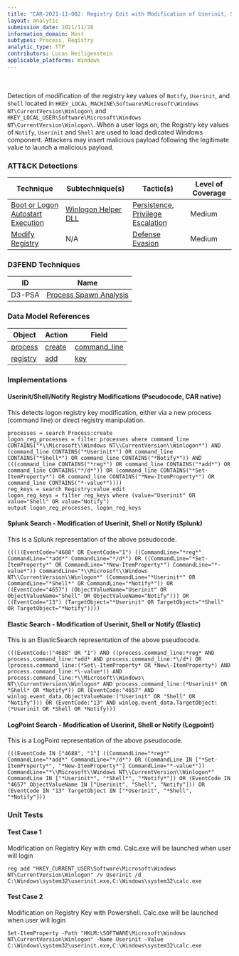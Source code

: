 ```yaml
---
title: "CAR-2021-11-002: Registry Edit with Modification of Userinit, Shell or Notify"
layout: analytic
submission_date: 2021/11/28
information_domain: Host
subtypes: Process, Registry
analytic_type: TTP
contributors: Lucas Heiligenstein
applicable_platforms: Windows
---
```

<br><br>
Detection of modification of the registry key values of `Notify`, `Userinit`, and `Shell` located in `HKEY_LOCAL_MACHINE\Software\Microsoft\Windows NT\CurrentVersion\Winlogon\` and `HKEY_LOCAL_USER\Software\Microsoft\Windows NT\CurrentVersion\Winlogon\`. When a user logs on, the Registry key values of `Notify`, `Userinit` and `Shell` are used to load dedicated Windows component. Attackers may insert malicious payload following the legitimate value to launch a malicious payload.


### ATT&CK Detections

|Technique|Subtechnique(s)|Tactic(s)|Level of Coverage|
|---|---|---|---|
|[Boot or Logon Autostart Execution](https://attack.mitre.org/techniques/T1547/)|[Winlogon Helper DLL](https://attack.mitre.org/techniques/T1547/004/)|[Persistence](https://attack.mitre.org/tactics/TA0003/), [Privilege Escalation](https://attack.mitre.org/tactics/TA0004/)|Medium|
|[Modify Registry](https://attack.mitre.org/techniques/T1112/)|N/A|[Defense Evasion](https://attack.mitre.org/tactics/TA0005/)|Medium|


### D3FEND Techniques

|ID|Name|
|---|---| 
|D3-PSA | [Process Spawn Analysis](https://d3fend.mitre.org/technique/d3f:ProcessSpawnAnalysis)| 



### Data Model References

|Object|Action|Field|
|---|---|---|
|[process](/data_model/process) | [create](/data_model/process#create) | [command_line](/data_model/process#command_line) |
|[registry](/data_model/registry) | [add](/data_model/registry#add) | [key](/data_model/registry#key) |



### Implementations

#### Userinit/Shell/Notify Registry Modifications (Pseudocode, CAR native)


This detects logon registry key modification, either via a new process (command line) or direct registry manipulation.


```
processes = search Process:create
logon_reg_processes = filter processes where command_line CONTAINS("*\\Microsoft\\Windows NT\\CurrentVersion\\Winlogon*") AND (command_line CONTAINS("*Userinit*") OR command_line CONTAINS("*Shell*") OR command_line CONTAINS("*Notify*")) AND (((command_line CONTAINS("*reg*") OR command_line CONTAINS("*add*") OR command_line CONTAINS("*/d*")) OR (command_line CONTAINS("*Set-ItemProperty*") OR command_line CONTAINS("*New-ItemProperty*") OR command_line CONTAINS("*-value*"))))
reg_keys = search Registry:value_edit
logon_reg_keys = filter reg_keys where (value="Userinit" OR value="Shell" OR value="Notify")
output logon_reg_processes, logon_reg_keys
```


#### Splunk Search - Modification of Userinit, Shell or Notify (Splunk)


This is a Splunk representation of the above pseudocode.


```
(((((EventCode="4688" OR EventCode="1") ((CommandLine="*reg*" CommandLine="*add*" CommandLine="*/d*") OR ((CommandLine="*Set-ItemProperty*" OR CommandLine="*New-ItemProperty*") CommandLine="*-value*")) CommandLine="*\\Microsoft\\Windows NT\\CurrentVersion\\Winlogon*" (CommandLine="*Userinit*" OR CommandLine="*Shell*" OR CommandLine="*Notify*")) OR ((EventCode="4657") (ObjectValueName="Userinit" OR ObjectValueName="Shell" OR ObjectValueName="Notify"))) OR ((EventCode="13") (TargetObject="*Userinit" OR TargetObject="*Shell" OR TargetObject="*Notify"))))
```


#### Elastic Search - Modification of Userinit, Shell or Notify (Elastic)


This is an ElasticSearch representation of the above pseudocode.


```
(((EventCode:("4688" OR "1") AND ((process.command_line:*reg* AND process.command_line:*add* AND process.command_line:*\/d*) OR (process.command_line:(*Set\-ItemProperty* OR *New\-ItemProperty*) AND process.command_line:*\-value*)) AND process.command_line:*\\Microsoft\\Windows\ NT\\CurrentVersion\\Winlogon* AND process.command_line:(*Userinit* OR *Shell* OR *Notify*)) OR (EventCode:"4657" AND winlog.event_data.ObjectValueName:("Userinit" OR "Shell" OR "Notify"))) OR (EventCode:"13" AND winlog.event_data.TargetObject:(*Userinit OR *Shell OR *Notify)))
```


#### LogPoint Search - Modification of Userinit, Shell or Notify (Logpoint)


This is a LogPoint representation of the above pseudocode.


```
(((EventCode IN ["4688", "1"] ((CommandLine="*reg*" CommandLine="*add*" CommandLine="*/d*") OR (CommandLine IN ["*Set-ItemProperty*", "*New-ItemProperty*"] CommandLine="*-value*")) CommandLine="*\\Microsoft\\Windows NT\\CurrentVersion\\Winlogon*" CommandLine IN ["*Userinit*", "*Shell*", "*Notify*"]) OR (EventCode IN "4657" ObjectValueName IN ["Userinit", "Shell", "Notify"])) OR (EventCode IN "13" TargetObject IN ["*Userinit", "*Shell", "*Notify"]))
```



### Unit Tests

#### Test Case 1

Modification on Registry Key with cmd. Calc.exe will be launched when user will login

```
reg add "HKEY_CURRENT_USER\Software\Microsoft\Windows NT\CurrentVersion\Winlogon" /v Userinit /d C:\Windows\system32\userinit.exe,C:\Windows\system32\calc.exe
```

#### Test Case 2

Modification on Registry Key with Powershell. Calc.exe will be launched when user will login

```
Set-ItemProperty -Path "HKLM:\SOFTWARE\Microsoft\Windows NT\CurrentVersion\Winlogon" -Name Userinit -Value C:\Windows\system32\userinit.exe,C:\Windows\system32\calc.exe
```


